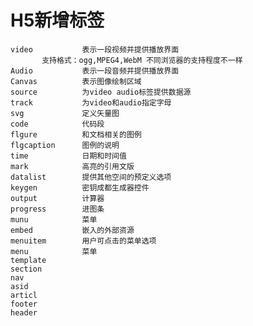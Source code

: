 # H5新增标签
    video           表示一段视频并提供播放界面
           支持格式：ogg,MPEG4,WebM 不同浏览器的支持程度不一样
    Audio           表示一段音频并提供播放界面
    Canvas          表示图像绘制区域
    source          为video audio标签提供数据源
    track           为video和audio指定字母
    svg             定义矢量图
    code            代码段
    flgure          和文档相关的图例
    flgcaption      图例的说明
    time            日期和时间值
    mark            高亮的引用文版
    datalist        提供其他空间的预定义选项
    keygen          密钥成都生成器控件
    output          计算器
    progress        进图条
    munu            菜单
    embed           嵌入的外部资源
    menuitem        用户可点击的菜单选项
    menu            菜单
    template    
    section
    nav
    asid
    articl
    footer
    header